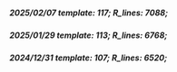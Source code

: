##### 2025/02/07   template: 117;   R_lines: 7088;
##### 2025/01/29   template: 113;   R_lines: 6768;
##### 2024/12/31   template: 107;   R_lines: 6520;
